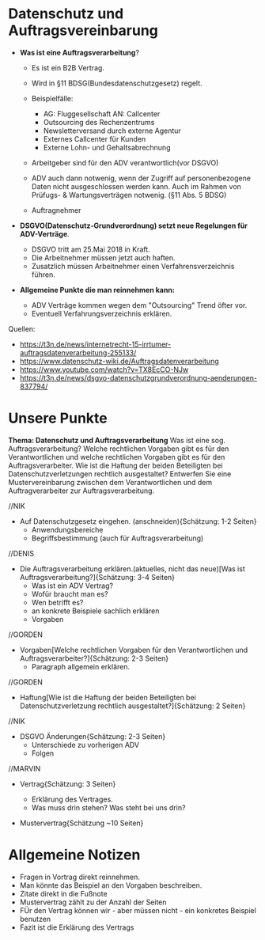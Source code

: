 # Datenschutz und Auftragsvereinbarung 

* __Was ist eine Auftragsverarbeitung__?
    * Es ist ein B2B Vertrag.
    * Wird in §11 BDSG(Bundesdatenschutzgesetz) regelt.
    * Beispielfälle: 
        * AG: Fluggesellschaft AN: Callcenter
        * Outsourcing des Rechenzentrums
        * Newsletterversand durch externe Agentur
        * Externes Callcenter für Kunden
        * Externe Lohn- und Gehaltsabrechnung
    * Arbeitgeber sind für den ADV verantwortlich(vor DSGVO)
    * ADV auch dann notwenig, wenn der Zugriff auf personenbezogene Daten nicht ausgeschlossen werden kann. Auch im Rahmen von Prüfugs- & Wartungsverträgen notwenig. (§11 Abs. 5 BDSG)

    * Auftragnehmer

* __DSGVO(Datenschutz-Grundverordnung) setzt neue Regelungen für ADV-Verträge__.
    * DSGVO tritt am 25.Mai 2018 in Kraft.
    * Die Arbeitnehmer müssen jetzt auch haften.
    * Zusatzlich müssen Arbeitnehmer einen Verfahrensverzeichnis führen. 

* __Allgemeine Punkte die man reinnehmen kann:__
    * ADV Verträge kommen wegen dem "Outsourcing" Trend öfter vor.
    * Eventuell Verfahrungsverzeichnis erklären.

Quellen:
* https://t3n.de/news/internetrecht-15-irrtumer-auftragsdatenverarbeitung-255133/
* https://www.datenschutz-wiki.de/Auftragsdatenverarbeitung
* https://www.youtube.com/watch?v=TX8EcCO-NJw
* https://t3n.de/news/dsgvo-datenschutzgrundverordnung-aenderungen-837794/

# Unsere Punkte

__Thema: Datenschutz und Auftragsverarbeitung__
Was ist eine sog. Auftragsverarbeitung? Welche rechtlichen Vorgaben gibt es für den Verantwortlichen und welche rechtlichen Vorgaben
gibt es für den Auftragsverarbeiter. Wie ist die Haftung der beiden Beteiligten bei Datenschutzverletzungen rechtlich ausgestaltet?
Entwerfen Sie eine Mustervereinbarung zwischen dem Verantwortlichen und dem Auftragverarbeiter zur Auftragsverarbeitung.

//NIK
* Auf Datenschutzgesetz eingehen. (anschneiden){Schätzung: 1-2 Seiten}
    * Anwendungsbereiche
    * Begriffsbestimmung (auch für Auftragsverarbeitung)

//DENIS
* Die Auftragsverarbeitung erklären.(aktuelles, nicht das neue)[Was ist Auftragsverarbeitung?]{Schätzung: 3-4 Seiten}
    * Was ist ein ADV Vertrag? 
    * Wofür braucht man es?
    * Wen betrifft es?
    * an konkrete Beispiele sachlich erklären
    * Vorgaben

//GORDEN
* Vorgaben[Welche rechtlichen Vorgaben für den Verantwortlichen und Auftragsverarbeiter?]{Schätzung: 2-3 Seiten}
    * Paragraph allgemein erklären.

//GORDEN
* Haftung[Wie ist die Haftung der beiden Beteiligten bei Datenschutzverletzung rechtlich ausgestaltet?]{Schätzung: 2 Seiten}

//NIK
* DSGVO Änderungen{Schätzung: 2-3 Seiten}
    * Unterschiede zu vorherigen ADV
    * Folgen

//MARVIN
* Vertrag{Schätzung: 3 Seiten}
    * Erklärung des Vertrages.
    * Was muss drin stehen? Was steht bei uns drin?

* Mustervertrag{Schätzung ~10 Seiten}

# Allgemeine Notizen
* Fragen in Vortrag direkt reinnehmen.
* Man könnte das Beispiel an den Vorgaben beschreiben.
* Zitate direkt in die Fußnote
* Mustervertrag zählt zu der Anzahl der Seiten
* FÜr den Vertrag können wir - aber müssen nicht - ein konkretes Beispiel benutzen
* Fazit ist die Erklärung des Vertrags